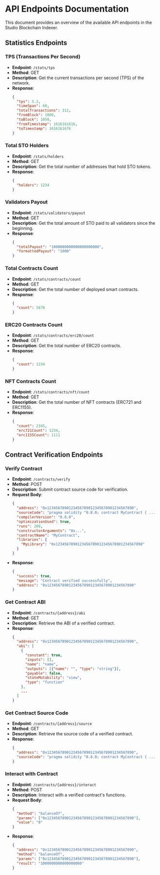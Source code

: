 # API Endpoints Documentation

This document provides an overview of the available API endpoints in the Studio Blockchain Indexer.

## Statistics Endpoints

### TPS (Transactions Per Second)

- **Endpoint**: `/stats/tps`
- **Method**: GET
- **Description**: Get the current transactions per second (TPS) of the network.
- **Response**:
  ```json
  {
    "tps": 5.2,
    "timeSpan": 60,
    "totalTransactions": 312,
    "fromBlock": 1000,
    "toBlock": 1050,
    "fromTimestamp": 1616161616,
    "toTimestamp": 1616161676
  }
  ```

### Total STO Holders

- **Endpoint**: `/stats/holders`
- **Method**: GET
- **Description**: Get the total number of addresses that hold STO tokens.
- **Response**:
  ```json
  {
    "holders": 1234
  }
  ```

### Validators Payout

- **Endpoint**: `/stats/validators/payout`
- **Method**: GET
- **Description**: Get the total amount of STO paid to all validators since the beginning.
- **Response**:
  ```json
  {
    "totalPayout": "1000000000000000000000",
    "formattedPayout": "1000"
  }
  ```

### Total Contracts Count

- **Endpoint**: `/stats/contracts/count`
- **Method**: GET
- **Description**: Get the total number of deployed smart contracts.
- **Response**:
  ```json
  {
    "count": 5678
  }
  ```

### ERC20 Contracts Count

- **Endpoint**: `/stats/contracts/erc20/count`
- **Method**: GET
- **Description**: Get the total number of ERC20 contracts.
- **Response**:
  ```json
  {
    "count": 1234
  }
  ```

### NFT Contracts Count

- **Endpoint**: `/stats/contracts/nft/count`
- **Method**: GET
- **Description**: Get the total number of NFT contracts (ERC721 and ERC1155).
- **Response**:
  ```json
  {
    "count": 2345,
    "erc721Count": 1234,
    "erc1155Count": 1111
  }
  ```

## Contract Verification Endpoints

### Verify Contract

- **Endpoint**: `/contracts/verify`
- **Method**: POST
- **Description**: Submit contract source code for verification.
- **Request Body**:
  ```json
  {
    "address": "0x1234567890123456789012345678901234567890",
    "sourceCode": "pragma solidity ^0.8.0; contract MyContract { ... }",
    "compilerVersion": "0.8.0",
    "optimizationUsed": true,
    "runs": 200,
    "constructorArguments": "0x...",
    "contractName": "MyContract",
    "libraries": {
      "MyLibrary": "0x1234567890123456789012345678901234567890"
    }
  }
  ```
- **Response**:
  ```json
  {
    "success": true,
    "message": "Contract verified successfully",
    "address": "0x1234567890123456789012345678901234567890"
  }
  ```

### Get Contract ABI

- **Endpoint**: `/contracts/{address}/abi`
- **Method**: GET
- **Description**: Retrieve the ABI of a verified contract.
- **Response**:
  ```json
  {
    "address": "0x1234567890123456789012345678901234567890",
    "abi": [
      {
        "constant": true,
        "inputs": [],
        "name": "name",
        "outputs": [{"name": "", "type": "string"}],
        "payable": false,
        "stateMutability": "view",
        "type": "function"
      },
      ...
    ]
  }
  ```

### Get Contract Source Code

- **Endpoint**: `/contracts/{address}/source`
- **Method**: GET
- **Description**: Retrieve the source code of a verified contract.
- **Response**:
  ```json
  {
    "address": "0x1234567890123456789012345678901234567890",
    "sourceCode": "pragma solidity ^0.8.0; contract MyContract { ... }"
  }
  ```

### Interact with Contract

- **Endpoint**: `/contracts/{address}/interact`
- **Method**: POST
- **Description**: Interact with a verified contract's functions.
- **Request Body**:
  ```json
  {
    "method": "balanceOf",
    "params": ["0x1234567890123456789012345678901234567890"],
    "value": "0"
  }
  ```
- **Response**:
  ```json
  {
    "address": "0x1234567890123456789012345678901234567890",
    "method": "balanceOf",
    "params": ["0x1234567890123456789012345678901234567890"],
    "result": "1000000000000000000"
  }
  ```
